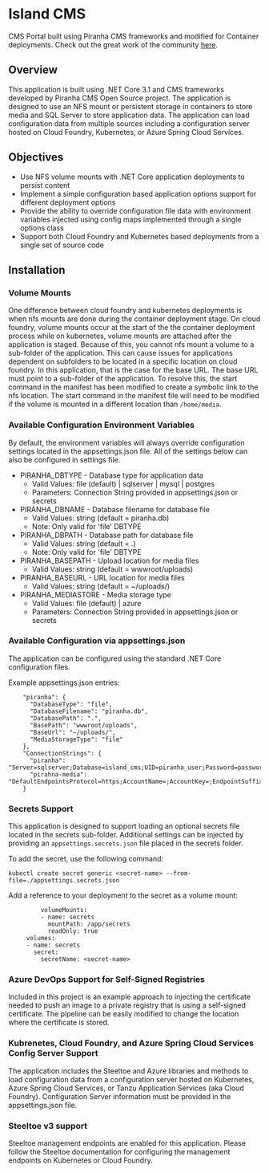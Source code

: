 # Island CMS
CMS Portal built using Piranha CMS frameworks and modified for Container deployments. Check out the great work of the community [here](https://piranhacms.org/).

## Overview
This application is built using .NET Core 3.1 and CMS frameworks developed by Piranha CMS Open Source project. The application is designed to use an NFS mount or persistent storage in containers to store media and SQL Server to store application data. The application can load configuration data from multiple sources including a configuration server hosted on Cloud Foundry, Kubernetes, or Azure Spring Cloud Services. 

## Objectives

- Use NFS volume mounts with .NET Core application deployments to persist content
- Implement a simple configuration based application options support for different deployment options
- Provide the ability to override configuration file data with environment variables injected using config maps implemented through a single options class
- Support both Cloud Foundry and Kubernetes based deployments from a single set of source code

## Installation

### Volume Mounts
One difference between cloud foundry and kubernetes deployments is when nfs mounts are done during the container deployment stage. On cloud foundry, volume mounts occur at the start of the the container deployment process while on kubernetes, volume mounts are attached after the application is staged. Because of this, you cannot nfs mount a volume to a sub-folder of the application. This can cause issues for applications dependent on subfolders to be located in a specific location on cloud foundry. In this application, that is the case for the base URL. The base URL must point to a sub-folder of the application. To resolve this, the start command in the manifest has been modified to create a symbolic link to the nfs location. The start command in the manifest file will need to be modified if the volume is mounted in a different location than `/home/media`.

### Available Configuration Environment Variables
By default, the environment variables will always override configuration settings located in the appsettings.json file. All of the settings below can also be configured in settings file.

- PIRANHA_DBTYPE - Database type for application data
	- Valid Values: file (default) | sqlserver | mysql | postgres
	- Parameters: Connection String provided in appsettings.json or secrets
- PIRANHA_DBNAME - Database filename for database file
	- Valid Values: string (default = piranha.db)
	- Note: Only valid for 'file' DBTYPE
- PIRANHA_DBPATH - Database path for database file
	- Valid Values: string (default = .)
	- Note: Only valid for 'file' DBTYPE
- PIRANHA_BASEPATH - Upload location for media files
	- Valid Values: string (default = wwwroot/uploads)
- PIRANHA_BASEURL - URL location for media files
	- Valid Values: string (default = ~/uploads/)
- PIRANHA_MEDIASTORE - Media storage type 
	- Valid Values: file (default) | azure
	- Parameters: Connection String provided in appsettings.json or secrets


### Available Configuration via appsettings.json
The application can be configured using the standard .NET Core configuration files.

Example appsettings.json entries:

		"piranha": {
		  "DatabaseType": "file",
		  "DatabaseFilename": "piranha.db",
		  "DatabasePath": ".",
		  "BasePath": "wwwroot/uploads",
		  "BaseUrl": "~/uploads/",
		  "MediaStorageType": "file"
		},
		"ConnectionStrings": {
		  "piranha": "Server=sqlserver;Database=island_cms;UID=piranha_user;Password=password",
		  "pirahna-media": "DefaultEndpointsProtocol=https;AccountName=;AccountKey=;EndpointSuffix="
		}


### Secrets Support
This application is designed to support loading an optional secrets file located in the secrets sub-folder. Additional settings can be injected by providing an `appsettings.secrets.json` file placed in the secrets folder.

To add the secret, use the following command:

`kubectl create secret generic <secret-name> --from-file=./appsettings.secrets.json`

Add a reference to your deployment to the secret as a volume mount:



             volumeMounts:	     
             - name: secrets             
               mountPath: /app/secrets	       
               readOnly: true	       
         volumes:	 
         - name: secrets         
           secret:	   
             secretName: <secret-name>

	     
### Azure DevOps Support for Self-Signed Registries
Included in this project is an example approach to injecting the certificate needed to push an image to a private registry that is using a self-signed certificate. The pipeline can be easily modified to change the location where the certificate is stored. 

### Kubrenetes, Cloud Foundry, and Azure Spring Cloud Services Config Server Support
The application includes the Steeltoe and Azure libraries and methods to load configuration data from a configuration server hosted on Kubernetes, Azure Spring Cloud Services, or Tanzu Application Services (aka Cloud Foundry). Configuration Server information must be provided in the appsettings.json file.

### Steeltoe v3 support
Steeltoe management endpoints are enabled for this application. Please follow the Steeltoe documentation for configuring the management endpoints on Kubernetes or Cloud Foundry. 

